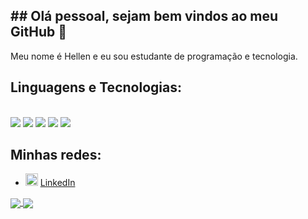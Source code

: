 ## ## Olá pessoal, sejam bem vindos ao meu GitHub 👋
Meu nome é Hellen e eu sou estudante de programação e tecnologia.


## Linguagens e Tecnologias:
 <br>
<img src="https://img.shields.io/badge/HTML5-E34F26?style=for-the-badge&logo=html5&logoColor=white"/>
<img src="https://img.shields.io/badge/CSS3-1572B6?style=for-the-badge&logo=css3&logoColor=white" />
<img src="https://img.shields.io/badge/JavaScript-323330?style=for-the-badge&logo=javascript&logoColor=F7DF1E" />
<img src="https://img.shields.io/badge/-Git-white?style=for-the-badge&logo=Git" />
<img src="https://img.shields.io/badge/GitHub-%2312100E.svg?&style=for-the-badge&logo=Github&logoColor=white" />

 
 ## Minhas redes:
<ul>
  <li>
<img src="https://user-images.githubusercontent.com/30157522/87161827-6cd77380-c29b-11ea-902a-725eeed60745.png" width="20" alt="Linkedin"> 
<a href="https://www.linkedin.com/in/iurygdeoliveira/](https://www.linkedin.com/in/hellen-silva-4924644264)" target="_blank" title="My LinkedIn">LinkedIn</a>
  </li>
</ul>


<a href="https://github.com/mgckaled?tab=repositories">
  <img align="center" src="https://github-readme-stats.vercel.app/api/top-langs/?username=mgckaled&theme=omni" />
</a>

<a href="https://github.com/mgckaled">
  <img align="center" src="https://github-readme-stats.vercel.app/api?username=mgckaled&show_icons=true&theme=omni" />
</a>
 
